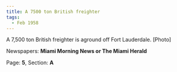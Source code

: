 ```yaml
---  
title: A 7500 ton British freighter  
tags:  
  - Feb 1958  
---  
```

  
A 7,500 ton British freighter is aground off Fort Lauderdale. [Photo]  
  
Newspapers: **Miami Morning News or The Miami Herald**  
  
Page: **5**, Section: **A** 
